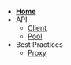 <!-- Sidebar for Docsify -->

* [**Home**](/ "Node.js Undici")
* API
  * [Client](docs/api/Client.md "Undici API - Client")
  * [Pool](docs/api/Pool.md "Undici API - Pool")
* Best Practices
  * [Proxy](docs/best-practices/proxy.md "Connecting through a proxy")